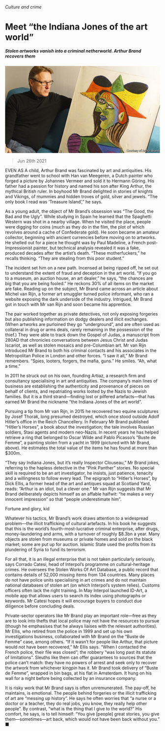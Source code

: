 ###### Culture and crime

# Meet “the Indiana Jones of the art world” 

##### Stolen artworks vanish into a criminal netherworld. Arthur Brand recovers them 

![image](images/20210626_BKP004_0.jpg) 

> Jun 26th 2021 

EVEN AS A child, Arthur Brand was fascinated by art and antiquities. His grandfather went to school with Han van Meegeren, a Dutch painter who forged a picture by Johannes Vermeer and sold it to Hermann Göring. His father had a passion for history and named his son after King Arthur, the mythical British ruler. In boyhood Mr Brand delighted in stories of knights and Vikings, of mummies and hidden troves of gold, silver and jewels. “The only book I read was ‘Treasure Island’,” he says.

As a young adult, the object of Mr Brand’s obsession was “The Good, the Bad and the Ugly”. While studying in Spain he learned that the Spaghetti Western was shot in a nearby village. When he visited the place, people were digging for coins (much as they do in the film, the plot of which revolves around a cache of Confederate gold). He soon became an amateur collector, beginning with ancient currencies before moving on to artworks. He shelled out for a piece he thought was by Paul Madeline, a French post-Impressionist painter, but technical analysis revealed it was a fake, produced decades after the artist’s death. “These motherfuckers,” he recalls thinking. “They are stealing from this poor student.”


The incident set him on a new path. Incensed at being ripped off, he set out to understand the extent of fraud and deception in the art world. “If you go to a museum, an auction house, an art dealer,” he says, “the chances are big that you are being fooled.” He reckons 30% of all items on the market are fake. Reading up on the subject, Mr Brand came across an article about Michel van Rijn, a former art smuggler turned police informant, who ran a website exposing the dark underside of the industry. Intrigued, Mr Brand got in touch with Mr van Rijn and soon became his apprentice.

The pair worked together as private detectives, not only exposing forgeries but also publishing information on dodgy dealers and illicit exchanges. (When artworks are purloined they go “underground”, and are often used as collateral in drug or arms deals, rarely remaining in the possession of the thief.) They were able to track down the Gospel of Judas, a manuscript from 280AD that chronicles conversations between Jesus Christ and Judas Iscariot, as well as stolen mosaics and pre-Columbian art. Mr van Rijn introduced Mr Brand to both his criminal contacts and his associates in the Metropolitan Police in London and other forces. “I saw it all,” Mr Brand remembers. “Spies, looters, forgers, the mafia, guns.” He smiles. “Ah, what a time.”

In 2011 he struck out on his own, founding Artiaz, a research firm and consultancy specialising in art and antiquities. The company’s main lines of business are establishing the authenticity and provenance of pieces on behalf of clients, and repatriating works looted by the Nazis to Jewish families. But it is a third strand—finding lost or pilfered artefacts—that has earned Mr Brand the nickname “the Indiana Jones of the art world”.

Pursuing a tip from Mr van Rijn, in 2015 he recovered two equine sculptures by Josef Thorak, long presumed destroyed, which once stood outside Adolf Hitler’s office in the Reich Chancellery. In February Mr Brand published “Hitler’s Horses”, a book about the investigation; the tale involves Russian soldiers, Stasi agents and modern neo-Nazis. In recent years he has helped retrieve a ring that belonged to Oscar Wilde and Pablo Picasso’s “Buste de Femme”, a painting stolen from a yacht in 1999 (pictured with Mr Brand, above). He estimates the total value of the items he has found at more than $300m.

“They say Indiana Jones, but it’s really Inspector Clouseau,” Mr Brand jokes, referring to the hapless detective in the “Pink Panther” stories. No special skill is required to be an art investigator, he insists, just patience, tenacity and a willingness to follow every lead. The epigraph to “Hitler’s Horses”, by Dick Ellis, a former head of the art and antiques squad at Scotland Yard, reads: “Arthur is an idiot, but a clever one.” Mr van Rijn suggests that Mr Brand deliberately depicts himself as an affable halfwit: “he makes a very innocent impression” so that “people underestimate him”.

Fortune and glory, kid

Whatever his tactics, Mr Brand’s work draws attention to a widespread problem—the illicit trafficking of cultural artefacts. In his book he suggests that this is the world’s fourth-most-lucrative criminal enterprise, after drugs, money-laundering and arms, with a turnover of roughly $8.3bn a year. Many objects are stolen from museums or private homes and sold on the black market; some are put up for auction. Islamic State used the profits from its plundering of Syria to fund its terrorism.

For all that, it is an illegal enterprise that is not taken particularly seriously, says Corrado Catesi, head of Interpol’s programme on cultural-heritage crimes. He oversees the Stolen Works Of Art Database, a public record that contains details of 52,000 missing items from 134 countries. Many places do not have police units specialising in art crimes and do not maintain national databases of stolen art (on which Interpol’s system relies). Customs officers often lack the right training. In May Interpol launched ID-Art, a mobile app that allows users to search its index using photographs or keywords. Mr Catesi hopes it will encourage buyers to conduct due diligence before concluding deals.

Private-sector operators like Mr Brand play an important role—free as they are to look into thefts that local police may not have the resources to pursue (though he emphasises that he always liaises with the relevant authorities). Mr Ellis, who retired from the police in 1999 and set up his own investigations business, collaborated with Mr Brand on the “Buste de Femme” case, among others. “If it wasn’t for people like Arthur, that picture would not have been recovered,” Mr Ellis says. “When I contacted the French police, their file was closed”; the robbery “was long past its statute of limitations”. Sleuths like them can offer guarantees to sources that the police can’t match: they have no powers of arrest and seek only to recover the artwork from whichever kingpin has it. Mr Brand took delivery of “Buste de Femme”, wrapped in bin bags, at his flat in Amsterdam. It hung on his wall for a night before being collected by an insurance company.

It is risky work that Mr Brand says is often unremunerated. The pay-off, he maintains, is emotional. The people behind forgeries or the illicit trafficking of art are “messing up history”. He says he often worries that “a nurse or a doctor or a teacher, they do real jobs, you know, they really help other people”. By contrast, “what is the thing that I give to the world?” His comfort, he says, is to tell himself: “You give [people] great stories, you give them—sometimes—art back, which would not have been back without you.” ■

